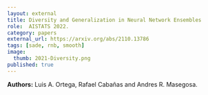 ```yaml
---
layout: external
title: Diversity and Generalization in Neural Network Ensembles
role:  AISTATS 2022.
category: papers
external_url: https://arxiv.org/abs/2110.13786
tags: [sade, rnb, smooth]
image:
  thumb: 2021-Diversity.png
published: true
---
```


**Authors:** Luis A. Ortega, Rafael Cabañas and Andres R. Masegosa.

<!--

<a href="https://arxiv.org/abs/2106.13624"><i class="fa fa-file-pdf-o" aria-hidden="true"> PDF</i></a> 
<a href="https://github.com/StephanLorenzen/MajorityVoteBounds"><i class="fa fa-github" aria-hidden="true" > Github</i></a> 
<a href="/papers/2021-NeurIPS-ImprovedMV-Slides.pdf"><i class="fa fa-line-chart" aria-hidden="true" > Slides</i></a>
<a href="/papers/2021-NeurIPS-ImprovedMV-Poster.pdf"><i class="fa fa-line-chart" aria-hidden="true" > Poster</i></a>

-->
